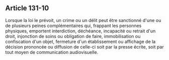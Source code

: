 Article 131-10
----
Lorsque la loi le prévoit, un crime ou un délit peut être sanctionné d'une ou de
plusieurs peines complémentaires qui, frappant les personnes physiques,
emportent interdiction, déchéance, incapacité ou retrait d'un droit, injonction
de soins ou obligation de faire, immobilisation ou confiscation d'un objet,
fermeture d'un établissement ou affichage de la décision prononcée ou diffusion
de celle-ci soit par la presse écrite, soit par tout moyen de communication
audiovisuelle.
